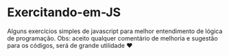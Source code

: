 # Exercitando-em-JS
Alguns exercícios simples de javascript para melhor entendimento de lógica de programação.
Obs: aceito qualquer comentário de melhoria e sugestão para os códigos, será de grande utilidade ♥
